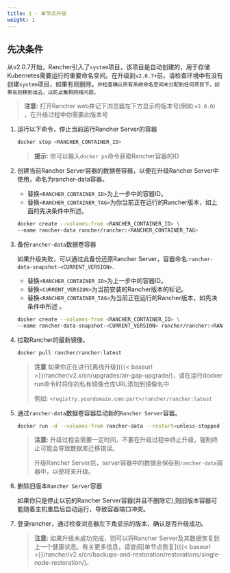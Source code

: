 ```yaml
---
title: 1 - 单节点升级
weight: 1
---
```


## 先决条件

从v2.0.7开始，Rancher引入了`system`项目，该项目是自动创建的，用于存储Kubernetes需要运行的重要命名空间。在升级到`v2.0.7+`前，请检查环境中有没有创建`system`项目，如果有则删除。`并检查确认所有系统命名空间未分配到任何项目下，如果有则移到出去，以防止集群网络问题。`

> **注意:** 打开Rancher web并记下浏览器左下方显示的版本号(例如:`v2.0.0`) ，在升级过程中你需要此版本号

1. 运行以下命令，停止当前运行Rancher Server的容器

      ```bash
      docker stop <RANCHER_CONTAINER_ID>
      ```

      >**提示:** 你可以输入`docker ps`命令获取Rancher容器的ID

2. 创建当前Rancher Server容器的数据卷容器，以便在升级Rancher Server中使用，命名为rancher-data容器。

    - 替换`<RANCHER_CONTAINER_ID>`为上一步中的容器ID。
    - 替换`<RANCHER_CONTAINER_TAG>`为你当前正在运行的Rancher版本，如上面的先决条件中所述。

    ```bash
    docker create --volumes-from <RANCHER_CONTAINER_ID> \
    --name rancher-data rancher/rancher:<RANCHER_CONTAINER_TAG>
    ```

3. 备份`rancher-data`数据卷容器

    如果升级失败，可以通过此备份还原Rancher Server，容器命名:`rancher-data-snapshot-<CURRENT_VERSION>`.

    - 替换`<RANCHER_CONTAINER_ID>`为上一步中的容器ID。
    - 替换`<CURRENT_VERSION>`为当前安装的Rancher版本的标记。
    - 替换`<RANCHER_CONTAINER_TAG>`为当前正在运行的Rancher版本，如先决条件中所述 。

    ```bash
    docker create --volumes-from <RANCHER_CONTAINER_ID> \
    --name rancher-data-snapshot-<CURRENT_VERSION> rancher/rancher:<RANCHER_CONTAINER_TAG>
    ```

4. 拉取Rancher的最新镜像。

      ```bash
      docker pull rancher/rancher:latest
      ```

    >**注意** 如果你正在进行[离线升级]({{< baseurl >}}/rancher/v2.x/cn/upgrades/air-gap-upgrade/)，请在运行docker run命令时将你的私有镜像仓库URL添加到镜像名中
    >
    >例如: `<registry.yourdomain.com:port>/rancher/rancher:latest`

5. 通过`rancher-data`数据卷容器启动新的`Rancher Server`容器。

    ```bash
    docker run -d --volumes-from rancher-data --restart=unless-stopped -p 80:80 -p 443:443 rancher/rancher:latest
    ```

    >**注意:** 升级过程会需要一定时间，不要在升级过程中终止升级，强制终止可能会导致数据库迁移错误。
    >
    >升级Rancher Server后，server容器中的数据会保存到`rancher-data`容器中，以便将来升级。

6. 删除旧版本`Rancher Server`容器

    如果你只是停止以前的Rancher Server容器(并且不删除它),则旧版本容器可能随着主机重启后自动运行，导致容器端口冲突。

7. 登录rancher，通过检查浏览器左下角显示的版本，确认是否升级成功。

    >**注意:** 如果升级未成功完成，则可以将Rancher Server及其数据恢复到上一个健康状态。有关更多信息，请查阅[单节点恢复]({{< baseurl >}}/rancher/v2.x/cn/backups-and-restoration/restorations/single-node-restoration/)。